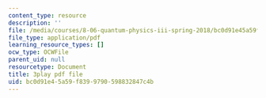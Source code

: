 ```yaml
---
content_type: resource
description: ''
file: /media/courses/8-06-quantum-physics-iii-spring-2018/bc0d91e45a59f8399790598832847c4b_gXj4irGhxuo.pdf
file_type: application/pdf
learning_resource_types: []
ocw_type: OCWFile
parent_uid: null
resourcetype: Document
title: 3play pdf file
uid: bc0d91e4-5a59-f839-9790-598832847c4b
---
```


